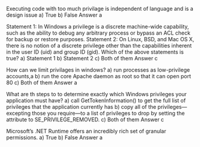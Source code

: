 Executing code with too much privilage is independent of language and is a design issue 
a) True
b) False
Answer a

Statement 1: In Windows a privilege is a discrete machine-wide capability, such as the ability to debug any arbitrary process or bypass an ACL check for backup or restore purposes.
Statement 2: On Linux, BSD, and Mac OS X, there is no notion of a discrete privilege other than the capabilities inherent in the user ID (uid) and group ID (gid).
Which of the above statements is true?
a) Statement 1
b) Statement 2
c) Both of them
Answer c

How can we limit privilages in windows?
a) run processes as low-privilege accounts,a
b) run the core Apache daemon as root so that it can open port 80
c) Both of them
Answer a

 What are th steps to to determine exactly which Windows privileges your application must have?
 a) call GetTokenInformation() to get the full list of privileges that the application currently has
 b) copy all of the privileges—excepting those you require—to a list of privileges to drop by setting the attribute to SE_PRIVILEGE_REMOVED.
 c) Both of them
 Answer c
 
 Microsoft’s .NET Runtime offers an incredibly rich set of granular permissions.
 a) True
 b) False
Answer a
